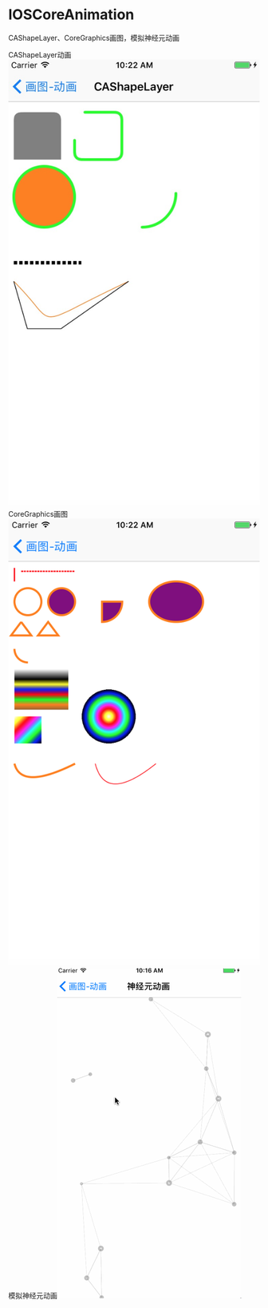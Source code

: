 # IOSCoreAnimation
CAShapeLayer、CoreGraphics画图，模拟神经元动画

CAShapeLayer动画![image](https://github.com/Lvcary/IOSCoreAnimation/blob/master/66639A0B-513F-4EAE-A0D2-6209B0A6E51C.png)
CoreGraphics画图![image](https://github.com/Lvcary/IOSCoreAnimation/blob/master/9205309C-310A-466F-A375-654DA1384D31.png)
模拟神经元动画![image](https://github.com/Lvcary/IOSCoreAnimation/blob/master/神经元动画.gif)
